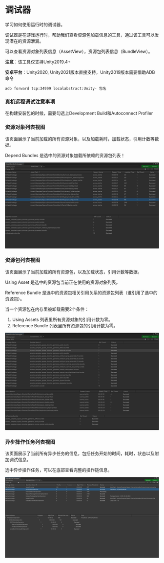 # 调试器

学习如何使用运行时的调试器。

调试器是在游戏运行时，帮助我们查看资源包加载信息的工具，通过该工具可以发现潜在的资源泄漏。

可以查看资源对象列表信息（AssetView），资源包列表信息（BundleView）。

**注意**：该工具仅支持Unity2019.4+

**安卓平台**：Unity2020, Unity2021版本直接支持，Unity2019版本需要借助ADB命令

```
adb forward tcp:34999 localabstract:Unity- 包名
```

### 真机远程调试注意事项

在构建安装包的时候，需要勾选上Development Build和Autoconnect Profiler

### 资源对象列表视图

该页面展示了当前加载的所有资源对象，以及加载耗时，加载状态，引用计数等数据。

Depend Bundles 是选中的资源对象加载所依赖的资源包列表！

![image](./Image/AssetDebugger-img1.png)

### 资源包列表视图

该页面展示了当前加载的所有资源包，以及加载状态，引用计数等数据。

Using Asset 是选中的资源包当前正在使用的资源对象列表。

Reference Bundle 是选中的资源包相关引用关系的资源包列表（谁引用了选中的资源包）。

当一个资源包在内存里被卸载需要2个条件：

1. Using Assets 列表里所有资源对象的引用计数为零。
2. Reference Bundle 列表里所有资源包的引用计数为零。

![image](./Image/AssetDebugger-img2.png)

### 异步操作任务列表视图

该页面展示了当前所有异步任务的信息，包括任务开始的时间，耗时，状态以及附加调试信息。

选中异步操作任务，可以在底部查看完整的操作链信息。

![image](./Image/AssetDebugger-img3.png)
